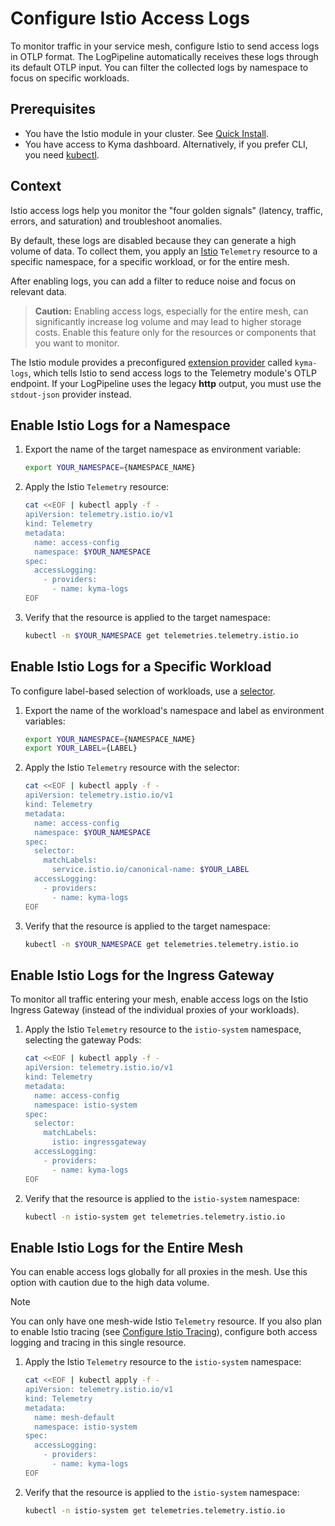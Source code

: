 # Configure Istio Access Logs

To monitor traffic in your service mesh, configure Istio to send access logs in OTLP format. The LogPipeline automatically receives these logs through its default OTLP input. You can filter the collected logs by namespace to focus on specific workloads.

## Prerequisites

- You have the Istio module in your cluster. See [Quick Install](https://kyma-project.io/#/02-get-started/01-quick-install).
- You have access to Kyma dashboard. Alternatively, if you prefer CLI, you need [kubectl](https://kubernetes.io/docs/tasks/tools/#kubectl).

## Context

Istio access logs help you monitor the "four golden signals" (latency, traffic, errors, and saturation) and troubleshoot anomalies.

By default, these logs are disabled because they can generate a high volume of data. To collect them, you apply an [Istio](https://istio.io/latest/docs/reference/config/telemetry/) `Telemetry` resource to a specific namespace, for a specific workload, or for the entire mesh.

After enabling logs, you can add a filter to reduce noise and focus on relevant data.

> **Caution:**
> Enabling access logs, especially for the entire mesh, can significantly increase log volume and may lead to higher storage costs. Enable this feature only for the resources or components that you want to monitor.

The Istio module provides a preconfigured [extension provider](https://istio.io/latest/docs/reference/config/istio.mesh.v1alpha1/#MeshConfig-ExtensionProvider) called `kyma-logs`, which tells Istio to send access logs to the Telemetry module's OTLP endpoint. If your LogPipeline uses the legacy **http** output, you must use the `stdout-json` provider instead.

## Enable Istio Logs for a Namespace

1. Export the name of the target namespace as environment variable:

   ```bash
   export YOUR_NAMESPACE={NAMESPACE_NAME}
   ```

2. Apply the Istio `Telemetry` resource:

    ```bash
    cat <<EOF | kubectl apply -f -
    apiVersion: telemetry.istio.io/v1
    kind: Telemetry
    metadata:
      name: access-config
      namespace: $YOUR_NAMESPACE
    spec:
      accessLogging:
        - providers:
          - name: kyma-logs
    EOF
    ```

3. Verify that the resource is applied to the target namespace:

   ```bash
   kubectl -n $YOUR_NAMESPACE get telemetries.telemetry.istio.io
   ```

## Enable Istio Logs for a Specific Workload

To configure label-based selection of workloads, use a [selector](https://istio.io/latest/docs/reference/config/type/workload-selector/#WorkloadSelector).

1. Export the name of the workload's namespace and label as environment variables:

    ```bash
    export YOUR_NAMESPACE={NAMESPACE_NAME}
    export YOUR_LABEL={LABEL}
    ```

2. Apply the Istio `Telemetry` resource with the selector:

    ```bash
    cat <<EOF | kubectl apply -f -
    apiVersion: telemetry.istio.io/v1
    kind: Telemetry
    metadata:
      name: access-config
      namespace: $YOUR_NAMESPACE
    spec:
      selector:
        matchLabels:
          service.istio.io/canonical-name: $YOUR_LABEL
      accessLogging:
        - providers:
          - name: kyma-logs
    EOF
    ```

3. Verify that the resource is applied to the target namespace:

    ```bash
    kubectl -n $YOUR_NAMESPACE get telemetries.telemetry.istio.io
    ```

## Enable Istio Logs for the Ingress Gateway

To monitor all traffic entering your mesh, enable access logs on the Istio Ingress Gateway (instead of the individual proxies of your workloads).

1. Apply the Istio `Telemetry` resource to the `istio-system` namespace, selecting the gateway Pods:

    ```bash
    cat <<EOF | kubectl apply -f -
    apiVersion: telemetry.istio.io/v1
    kind: Telemetry
    metadata:
      name: access-config
      namespace: istio-system
    spec:
      selector:
        matchLabels:
          istio: ingressgateway
      accessLogging:
        - providers:
          - name: kyma-logs
    EOF
    ```

2. Verify that the resource is applied to the `istio-system` namespace:

    ```bash
    kubectl -n istio-system get telemetries.telemetry.istio.io
    ```

## Enable Istio Logs for the Entire Mesh

You can enable access logs globally for all proxies in the mesh. Use this option with caution due to the high data volume.

> [!NOTE]
> You can only have one mesh-wide Istio `Telemetry` resource. If you also plan to enable Istio tracing (see [Configure Istio Tracing](./../collecting-traces/istio-support.md)), configure both access logging and tracing in this single resource.

1. Apply the Istio `Telemetry` resource to the `istio-system` namespace:

    ```bash
    cat <<EOF | kubectl apply -f -
    apiVersion: telemetry.istio.io/v1
    kind: Telemetry
    metadata:
      name: mesh-default
      namespace: istio-system
    spec:
      accessLogging:
        - providers:
          - name: kyma-logs
    EOF
    ```

2. Verify that the resource is applied to the `istio-system` namespace:

    ```bash
    kubectl -n istio-system get telemetries.telemetry.istio.io
    ```
